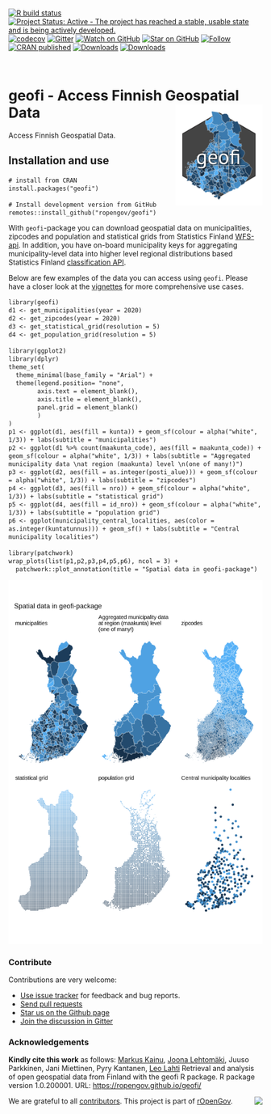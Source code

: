 <br> <!-- badges: start --> [![R build
status](https://github.com/rOpenGov/geofi//workflows/R-CMD-check/badge.svg)](https://github.com/rOpenGov/geofi/actions/)
[![Project Status: Active - The project has reached a stable, usable
state and is being actively
developed.](https://www.repostatus.org/badges/latest/active.svg)](https://www.repostatus.org/)
[![codecov](https://codecov.io/gh/rOpenGov/geofi/branch/master/graph/badge.svg?token=yJSHHMSSKs)](https://app.codecov.io/gh/rOpenGov/geofi)
[![Gitter](https://badges.gitter.im/rOpenGov/geofi.svg)](https://gitter.im/rOpenGov/geofi?utm_source=badge&utm_medium=badge&utm_campaign=pr-badge)
[![Watch on
GitHub](https://img.shields.io/github/watchers/ropengov/eurostat.svg?style=social)](https://github.com/ropengov/eurostat/watchers/)
[![Star on
GitHub](https://img.shields.io/github/stars/ropengov/eurostat.svg?style=social)](https://github.com/ropengov/eurostat/stargazers/)
[![Follow](https://img.shields.io/twitter/follow/ropengov.svg?style=social)](https://twitter.com/rOpenGov/)
[![CRAN
published](https://www.r-pkg.org/badges/version/geofi)](https://www.r-pkg.org/pkg/geofi)
[![Downloads](http://cranlogs.r-pkg.org/badges/grand-total/geofi)](https://cran.r-project.org/package=geofi)
[![Downloads](http://cranlogs.r-pkg.org/badges/geofi)](https://cran.r-project.org/package=geofi)
<!-- badges: end -->

<br>

# geofi - Access Finnish Geospatial Data <img src="man/figures/logo.png" height = "200px" align="right" />

<!-- README.md is generated from README.Rmd. Please edit that file -->

Access Finnish Geospatial Data.

## Installation and use

    # install from CRAN
    install.packages("geofi")

    # Install development version from GitHub
    remotes::install_github("ropengov/geofi")

With `geofi`-package you can download geospatial data on municipalities,
zipcodes and population and statistical grids from Statistics Finland
[WFS-api](https://www.stat.fi/org/avoindata/paikkatietoaineistot_en.html).
In addition, you have on-board municipality keys for aggregating
municipality-level data into higher level regional distributions based
Statistics Finland [classification
API](https://data.stat.fi/api/classifications/v2/).

Below are few examples of the data you can access using `geofi`. Please
have a closer look at the
[vignettes](https://ropengov.github.io/geofi/articles/index.html) for
more comprehensive use cases.

    library(geofi)
    d1 <- get_municipalities(year = 2020)
    d2 <- get_zipcodes(year = 2020)
    d3 <- get_statistical_grid(resolution = 5)
    d4 <- get_population_grid(resolution = 5)

    library(ggplot2)
    library(dplyr)
    theme_set(
      theme_minimal(base_family = "Arial") +
      theme(legend.position= "none",
            axis.text = element_blank(),
            axis.title = element_blank(),
            panel.grid = element_blank()
            )
    )
    p1 <- ggplot(d1, aes(fill = kunta)) + geom_sf(colour = alpha("white", 1/3)) + labs(subtitle = "municipalities")
    p2 <- ggplot(d1 %>% count(maakunta_code), aes(fill = maakunta_code)) + geom_sf(colour = alpha("white", 1/3)) + labs(subtitle = "Aggregated municipality data \nat region (maakunta) level \n(one of many!)")
    p3 <- ggplot(d2, aes(fill = as.integer(posti_alue))) + geom_sf(colour = alpha("white", 1/3)) + labs(subtitle = "zipcodes")
    p4 <- ggplot(d3, aes(fill = nro)) + geom_sf(colour = alpha("white", 1/3)) + labs(subtitle = "statistical grid")
    p5 <- ggplot(d4, aes(fill = id_nro)) + geom_sf(colour = alpha("white", 1/3)) + labs(subtitle = "population grid")
    p6 <- ggplot(municipality_central_localities, aes(color = as.integer(kuntatunnus))) + geom_sf() + labs(subtitle = "Central municipality localities")

    library(patchwork)
    wrap_plots(list(p1,p2,p3,p4,p5,p6), ncol = 3) + 
      patchwork::plot_annotation(title = "Spatial data in geofi-package")

![](man/figures/readme_map-1.png)

### Contribute

Contributions are very welcome:

-   [Use issue tracker](https://github.com/ropengov/geofi/issues) for
    feedback and bug reports.
-   [Send pull requests](https://github.com/ropengov/geofi/)
-   [Star us on the Github page](https://github.com/ropengov/geofi/)
-   [Join the discussion in Gitter](https://gitter.im/rOpenGov/geofi/)

### Acknowledgements

**Kindly cite this work** as follows: [Markus
Kainu](https://github.com/muuankarski), [Joona
Lehtomäki](https://github.com/jlehtoma), Juuso Parkkinen, Jani
Miettinen, Pyry Kantanen, [Leo Lahti](https://github.com/antagomir)
Retrieval and analysis of open geospatial data from Finland with the
geofi R package. R package version 1.0.200001. URL:
<https://ropengov.github.io/geofi/>

We are grateful to all
[contributors](https://github.com/rOpenGov/geofi/graphs/contributors).
This project is part of [rOpenGov](https://ropengov.org).
<img src="https://ropengov.org/images/logo2020_black_orange.svg" height = "100px" align="right" />

